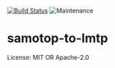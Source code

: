 [![Build Status](https://gitlab.com/BrightOpen/BackYard/Samotop/badges/develop/pipeline.svg)](https://gitlab.com/BrightOpen/BackYard/Samotop/commits/master)
![Maintenance](https://img.shields.io/badge/maintenance-activly--developed-brightgreen.svg)

# samotop-to-lmtp

License: MIT OR Apache-2.0
